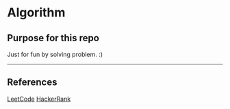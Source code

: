 # Algorithm

## Purpose for this repo
Just for fun by solving problem. :)

---

## References
[LeetCode](https://leetcode.com/problemset/all/)
[HackerRank](https://www.hackerrank.com/)